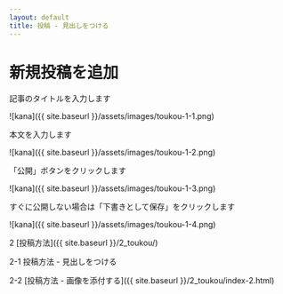 ```yaml
---
layout: default
title: 投稿 - 見出しをつける
---
```


# 新規投稿を追加

記事のタイトルを入力します

![kana]({{ site.baseurl }}/assets/images/toukou-1-1.png)

本文を入力します

![kana]({{ site.baseurl }}/assets/images/toukou-1-2.png)

「公開」ボタンをクリックします

![kana]({{ site.baseurl }}/assets/images/toukou-1-3.png)

すぐに公開しない場合は「下書きとして保存」をクリックします

![kana]({{ site.baseurl }}/assets/images/toukou-1-4.png)

2 [投稿方法]({{ site.baseurl }}/2_toukou/)

2-1 投稿方法 - 見出しをつける

2-2 [投稿方法 - 画像を添付する]({{ site.baseurl }}/2_toukou/index-2.html)